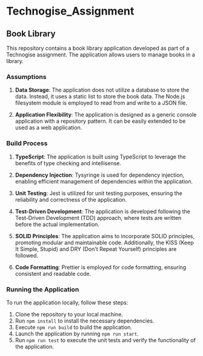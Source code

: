 # Technogise_Assignment

## Book Library

This repository contains a book library application developed as part of a Technogise assignment. The application allows users to manage books in a library.

### Assumptions

1. **Data Storage**: The application does not utilize a database to store the data. Instead, it uses a static list to store the book data. The Node.js filesystem module is employed to read from and write to a JSON file.

2. **Application Flexibility**: The application is designed as a generic console application with a repository pattern. It can be easily extended to be used as a web application.

### Build Process

1. **TypeScript**: The application is built using TypeScript to leverage the benefits of type checking and intellisense.

2. **Dependency Injection**: Tysyringe is used for dependency injection, enabling efficient management of dependencies within the application.

3. **Unit Testing**: Jest is utilized for unit testing purposes, ensuring the reliability and correctness of the application.

4. **Test-Driven Development**: The application is developed following the Test-Driven Development (TDD) approach, where tests are written before the actual implementation.

5. **SOLID Principles**: The application aims to incorporate SOLID principles, promoting modular and maintainable code. Additionally, the KISS (Keep It Simple, Stupid) and DRY (Don't Repeat Yourself) principles are followed.

6. **Code Formatting**: Prettier is employed for code formatting, ensuring consistent and readable code.

### Running the Application

To run the application locally, follow these steps:

1. Clone the repository to your local machine.
2. Run `npm install` to install the necessary dependencies.
3. Execute `npm run build` to build the application.
4. Launch the application by running `npm run start`.
5. Run `npm run test` to execute the unit tests and verify the functionality of the application.
